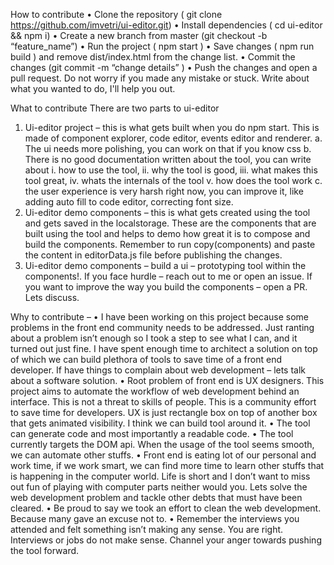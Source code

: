 How to contribute
•	Clone the repository ( git clone https://github.com/imvetri/ui-editor.git)
•	Install dependencies ( cd ui-editor && npm i)
•	Create a new branch from master (git checkout -b “feature_name”)
•	Run the project ( npm start )
•	Save changes ( npm run build ) and remove dist/index.html from the change list. 
•	Commit the changes (git commit -m “change details” )
•	Push the changes and open a pull request. Do not worry if you made any mistake or stuck. Write about what you wanted to do, I'll help you out.


What to contribute 
There are two parts to ui-editor
1.	Ui-editor project – this is what gets built when you do npm start. This is made of component explorer, code editor, events editor and renderer. 
a.	The ui needs more polishing, you can work on that if you know css
b.	There is no good documentation written about the tool, you can write about 
i.	how to use the tool, 
ii.	why the tool is good,
iii.	what makes this tool great, 
iv.	whats the internals of the tool
v.	how does the tool work
c.	the user experience is very harsh right now, you can improve it, like adding auto fill to code editor, correcting font size.
2.	Ui-editor demo components – this is what gets created using the tool and gets saved in the localstorage. These are the components that are built using the tool and helps to demo how great it is to compose and build the components. Remember to run copy(components) and paste the content in editorData.js file before publishing the changes. 
3.	Ui-editor demo components – build a ui – prototyping tool within the components!. If you face hurdle – reach out to me or open an issue. If you want to improve the way you build the components – open a PR. Lets discuss.

Why to contribute –
•	I have been working on this project because some problems in the front end community needs to be addressed. Just ranting about a problem isn’t enough so I took a step to see what I can, and it turned out just fine. I have spent enough time to architect a solution on top of which we can build plethora of tools to save time of a front end developer. If have things to complain about web development – lets talk about a software solution.
•	Root problem of front end is UX designers. This project aims to automate the workflow of web development behind an interface. This is not a threat to skills of people. This is a community effort to save time for developers. UX is just rectangle box on top of another box that gets animated visibility. I think we can build tool around it.
•	The tool can generate code and most importantly a readable code. 
•	The tool currently targets the DOM api. When the usage of the tool seems smooth, we can automate other stuffs.
•	Front end is eating lot of our personal and work time, if we work smart, we can find more time to learn other stuffs that is happening in the computer world. Life is short and I don’t want to miss out fun of playing with computer parts neither would you. Lets solve the web development problem and tackle other debts that must have been cleared.
•	Be proud to say we took an effort to clean the web development. Because many gave an excuse not to.
•	Remember the interviews you attended and felt something isn’t making any sense. You are right. Interviews or jobs do not make sense. Channel your anger towards pushing the tool forward. 
